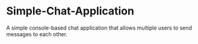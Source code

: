 # Simple-Chat-Application
A simple console-based chat application that allows multiple users to send messages to each other.
